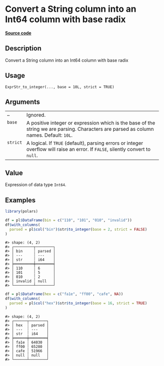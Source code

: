 

# Convert a String column into an Int64 column with base radix

[**Source code**](https://github.com/pola-rs/r-polars/tree/741f9cd2614b3302a4d033bcae447425e1b91191/R/expr__string.R#L887)

## Description

Convert a String column into an Int64 column with base radix

## Usage

<pre><code class='language-R'>ExprStr_to_integer(..., base = 10L, strict = TRUE)
</code></pre>

## Arguments

<table>
<tr>
<td style="white-space: nowrap; font-family: monospace; vertical-align: top">
<code id="ExprStr_to_integer_:_...">…</code>
</td>
<td>
Ignored.
</td>
</tr>
<tr>
<td style="white-space: nowrap; font-family: monospace; vertical-align: top">
<code id="ExprStr_to_integer_:_base">base</code>
</td>
<td>
A positive integer or expression which is the base of the string we are
parsing. Characters are parsed as column names. Default:
<code>10L</code>.
</td>
</tr>
<tr>
<td style="white-space: nowrap; font-family: monospace; vertical-align: top">
<code id="ExprStr_to_integer_:_strict">strict</code>
</td>
<td>
A logical. If <code>TRUE</code> (default), parsing errors or integer
overflow will raise an error. If <code>FALSE</code>, silently convert to
<code>null</code>.
</td>
</tr>
</table>

## Value

Expression of data type <code>Int64</code>.

## Examples

``` r
library(polars)

df = pl$DataFrame(bin = c("110", "101", "010", "invalid"))
df$with_columns(
  parsed = pl$col("bin")$str$to_integer(base = 2, strict = FALSE)
)
```

    #> shape: (4, 2)
    #> ┌─────────┬────────┐
    #> │ bin     ┆ parsed │
    #> │ ---     ┆ ---    │
    #> │ str     ┆ i64    │
    #> ╞═════════╪════════╡
    #> │ 110     ┆ 6      │
    #> │ 101     ┆ 5      │
    #> │ 010     ┆ 2      │
    #> │ invalid ┆ null   │
    #> └─────────┴────────┘

``` r
df = pl$DataFrame(hex = c("fa1e", "ff00", "cafe", NA))
df$with_columns(
  parsed = pl$col("hex")$str$to_integer(base = 16, strict = TRUE)
)
```

    #> shape: (4, 2)
    #> ┌──────┬────────┐
    #> │ hex  ┆ parsed │
    #> │ ---  ┆ ---    │
    #> │ str  ┆ i64    │
    #> ╞══════╪════════╡
    #> │ fa1e ┆ 64030  │
    #> │ ff00 ┆ 65280  │
    #> │ cafe ┆ 51966  │
    #> │ null ┆ null   │
    #> └──────┴────────┘
